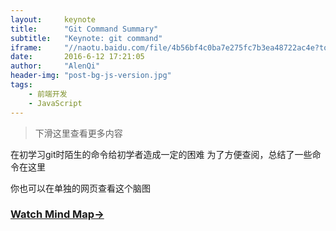 ```yaml
---
layout:     keynote
title:      "Git Command Summary"
subtitle:   "Keynote: git command"
iframe:     "//naotu.baidu.com/file/4b56bf4c0ba7e275fc7b3ea48722ac4e?token=10f6af797055374f"
date:       2016-6-12 17:21:05
author:     "AlenQi"
header-img: "post-bg-js-version.jpg"
tags:
    - 前端开发
    - JavaScript
---
```


> 下滑这里查看更多内容

在初学习git时陌生的命令给初学者造成一定的困难
为了方便查阅，总结了一些命令在这里

你也可以在单独的网页查看这个脑图
### [Watch Mind Map→](//naotu.baidu.com/file/4b56bf4c0ba7e275fc7b3ea48722ac4e?token=10f6af797055374f)
